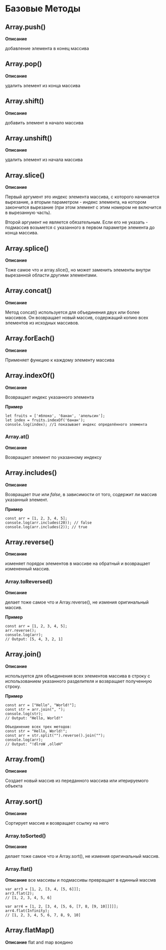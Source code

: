 # Базовые Методы

## Array.push()
**Описание**

добавление элемента в конец массива

## Array.pop() 
**Описание**

удалить элемент из конца массива

## Array.shift()
**Описание**

добавить элемент в начало массива

## Array.unshift()
**Описание**

удалить элемент из начала массива 

## Array.slice() 
**Описание**

Первый аргумент это индекс элемента массива, с которого начинается вырезание, а вторым параметром - индекс элемента, на котором закончится вырезание (при этом элемент с этим номером не включится в вырезанную часть).

Второй аргумент не является обязательным. Если его не указать - подмассив возьмется с указанного в первом параметре элемента до конца массива. 

## Array.splice()
**Описание**

Тоже самое что и array.slice(), но может заменить элементы внутри вырезанной области другими элементами.

## Array.concat()
**Описание**

Метод concat() используется для объединения двух или более массивов. Он возвращает новый массив, содержащий копию всех элементов из исходных массивов.

## Array.forEach()
**Описание**

Применяет функцию к каждому элементу массива

## Array.indexOf()  
**Описание**

Возвращает индекс указанного элемента

**Пример**
```
let fruits = ['яблоко', 'банан', 'апельсин'];
let index = fruits.indexOf('банан');
console.log(index); //1 показывает индекс определённого элемента
```

### Array.at()
**Описание**

Возвращает элемент по указанному индексу

## Array.includes()

**Описание**

Возвращает *true* или *false*, в зависимости от того, содержит ли массив указанный элемент.

**Пример**
```
const arr = [1, 2, 3, 4, 5];
console.log(arr.includes(20)); // false
console.log(arr.includes(2)); // true
```

## Array.reverse() 
**Описание**

изменяет порядок элементов в массиве на обратный и возвращает измененный массив.

### Array.toReversed()
**Описание**

делает тоже самое что и Array.reverse(), не измения оригинальный массив.

**Пример**
```
const arr = [1, 2, 3, 4, 5];
arr.reverse();
console.log(arr);
// Output: [5, 4, 3, 2, 1]
```
## Array.join()
**Описание**

используется для объединения всех элементов массива в строку с использованием указанного разделителя и возвращает полученную строку.

**Пример**
```
const arr = ["Hello", "World!"];
const str = arr.join(", ");
console.log(str);
// Output: "Hello, World!"

Объединение всех трех методов:
const str = "Hello, World!";
const arr = str.split("").reverse().join("");
console.log(arr);
// Output: "!dlroW ,olleH"
```

## Array.from()
**Описание**

Создает новый массив из переданного массива или итерируемого объекта

## Array.sort()
**Описание**

Сортирует массив и возвращает ссылку на него

### Array.toSorted()
**Описание**

делает тоже самое что и Array.sort(), не измения оригинальный массив.

### Array.flat()
**Описание**
все массивы и подмассивы превращает в единный массмв
```
var arr3 = [1, 2, [3, 4, [5, 6]]];
arr3.flat(2);
// [1, 2, 3, 4, 5, 6]

var arr4 = [1, 2, [3, 4, [5, 6, [7, 8, [9, 10]]]]];
arr4.flat(Infinity);
// [1, 2, 3, 4, 5, 6, 7, 8, 9, 10]
```
## Array.flatMap()
**Описание**
flat and map воедино 
